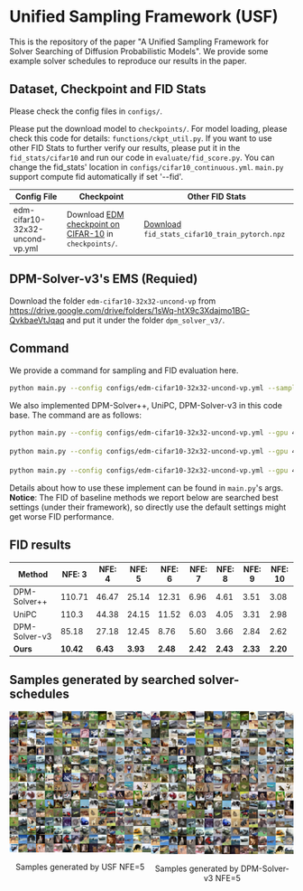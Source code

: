# Unified Sampling Framework (USF)

This is the repository of the paper "A Unified Sampling Framework for Solver Searching of Diffusion Probabilistic Models". We provide some example solver schedules to reproduce our results in the paper.

## Dataset, Checkpoint and FID Stats
Please check the config files in `configs/`.

Please put the download model to `checkpoints/`. For model loading, please check this code for details: `functions/ckpt_util.py`. If you want to use other FID Stats to further verify our results, please put it in the `fid_stats/cifar10` and run our code in `evaluate/fid_score.py`. You can change the fid_stats' location in `configs/cifar10_continuous.yml`. `main.py` support compute fid automatically if set '--fid'.


| Config File            | Checkpoint                                                   | Other FID Stats                                              |
| ---------------------- | ------------------------------------------------------------ | ------------------------------------------------------------ |
| edm-cifar10-32x32-uncond-vp.yml            | Download [EDM checkpoint on CIFAR-10](https://nvlabs-fi-cdn.nvidia.com/edm/pretrained/edm-cifar10-32x32-uncond-vp.pkl) in `checkpoints/`. | [Download](https://drive.google.com/drive/folders/1_OpTXVPLffZM8BG-V3Ahsxk99aqxW7C3?usp=sharing) `fid_stats_cifar10_train_pytorch.npz` |

## DPM-Solver-v3's EMS **(Requied)**
Download the folder `edm-cifar10-32x32-uncond-vp` from https://drive.google.com/drive/folders/1sWq-htX9c3Xdajmo1BG-QvkbaeVtJqaq and put it under the folder `dpm_solver_v3/`.

## Command
We provide a command for sampling and FID evaluation here.
```bash
python main.py --config configs/edm-cifar10-32x32-uncond-vp.yml --sample_type unisampler --gpu 4 --exp exps/nfe3 --sample --fid --load_decision solver_schedules/cifar10_edm_nfe3.pth --statistics_dir dpm_solver_v3/edm-cifar10-32x32-uncond-vp/0.002_80.0_1200_1024 --dpmsolver_v3_t_start 80 --dpmsolver_v3_t_end 0.002 --number_of_samples 50000
```

We also implemented DPM-Solver++, UniPC, DPM-Solver-v3 in this code base. The command are as follows:
```bash
python main.py --config configs/edm-cifar10-32x32-uncond-vp.yml --gpu 4 --exp exps/dpmsolver++ --sample --fid  --statistics_dir dpm_solver_v3/edm-cifar10-32x32-uncond-vp/0.002_80.0_1200_1024 --number_of_samples 50000 --sample_type dpmsolver++ --timesteps 5

python main.py --config configs/edm-cifar10-32x32-uncond-vp.yml --gpu 4 --exp exps/unipc --sample --fid  --statistics_dir dpm_solver_v3/cifar10_ddpmpp_deep_continuous/0.0001_1200_4096 --number_of_samples 50000 --sample_type unipc --timesteps 5

python main.py --config configs/edm-cifar10-32x32-uncond-vp.yml --gpu 4 --exp exps/dpmsolver_v3 --sample --fid  --statistics_dir dpm_solver_v3/edm-cifar10-32x32-uncond-vp/0.002_80.0_1200_1024 --number_of_samples 50000 --sample_type dpmsolver_v3 --timesteps 5  --dpmsolver_v3_t_start 80 --dpmsolver_v3_t_end 0.002
```
Details about how to use these implement can be found in `main.py`'s args. **Notice**: The FID of baseline methods we report below are searched best settings (under their framework), so directly use the default settings might get worse FID performance. 

## FID results
| **Method**        | **NFE: 3** | **NFE: 4** | **NFE: 5** | **NFE: 6** | **NFE: 7** | **NFE: 8** | **NFE: 9** | **NFE: 10** |
|--------------------|------------|------------|------------|------------|------------|------------|------------|-------------|
| DPM-Solver++       | 110.71     | 46.47      | 25.14      | 12.31      | 6.96       | 4.61       | 3.51       | 3.08        |
| UniPC              | 110.3      | 44.38      | 24.15      | 11.52      | 6.03       | 4.05       | 3.31       | 2.98        |
| DPM-Solver-v3      | 85.18      | 27.18      | 12.45      | 8.76       | 5.60       | 3.66       | 2.84       | 2.62        |
| **Ours**           | **10.42**  | **6.43**   | **3.93**   | **2.48**   | **2.42**   | **2.43**   | **2.33**   | **2.20**    |

## Samples generated by searched solver-schedules
<div style="display: flex; justify-content: space-around;">

  <div style="text-align: center;">
    <img src="solver_schedules/images/nfe5_usf.png" alt="USF" width="300">
    <p>Samples generated by USF NFE=5</p>
  </div>

  <div style="text-align: center;">
    <img src="solver_schedules/images/nfe5_dpm_solver_v3.png" alt="DPM-Solver-v3" width="300">
    <p>Samples generated by DPM-Solver-v3 NFE=5</p>
  </div>

</div>